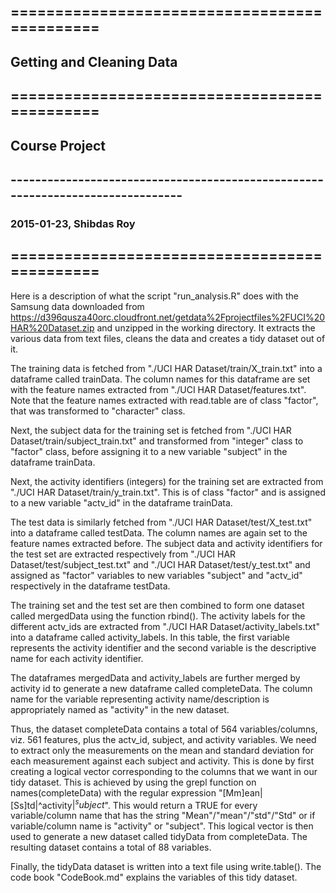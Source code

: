 ## =============================================
## Getting and Cleaning Data
## =============================================
## Course Project
## -------------------------------------------------------------------------------
### 2015-01-23, Shibdas Roy
## =============================================

Here is a description of what the script "run_analysis.R" does with the Samsung
data downloaded from 
https://d396qusza40orc.cloudfront.net/getdata%2Fprojectfiles%2FUCI%20HAR%20Dataset.zip 
and unzipped in the working directory. It extracts the various
data from text files, cleans the data and creates a tidy dataset out of it.

The training data is fetched from "./UCI HAR Dataset/train/X_train.txt" into a 
dataframe called trainData. The column names for this dataframe are set with 
the feature names extracted from "./UCI HAR Dataset/features.txt". Note that 
the feature names extracted with read.table are of class "factor", that was 
transformed to "character" class.

Next, the subject data for the training set is fetched from 
"./UCI HAR Dataset/train/subject_train.txt" and transformed from "integer" 
class to "factor" class, before assigning it to a new variable "subject" in 
the dataframe trainData.

Next, the activity identifiers (integers) for the training set are extracted
from "./UCI HAR Dataset/train/y_train.txt". This is of class "factor" and is
assigned to a new variable "actv_id" in the dataframe trainData.

The test data is similarly fetched from "./UCI HAR Dataset/test/X_test.txt" into
a dataframe called testData. The column names are again set to the feature names
extracted before. The subject data and activity identifiers for the test set are 
extracted respectively from "./UCI HAR Dataset/test/subject_test.txt" and 
"./UCI HAR Dataset/test/y_test.txt" and assigned as "factor" variables to new
variables "subject" and "actv_id" respectively in the dataframe testData.

The training set and the test set are then combined to form one dataset called
mergedData using the function rbind(). The activity labels for the different
actv_ids are extracted from "./UCI HAR Dataset/activity_labels.txt" into a
dataframe called activity_labels. In this table, the first variable represents
the activity identifier and the second variable is the descriptive name for
each activity identifier.

The dataframes mergedData and activity_labels are further merged by activity id
to generate a new dataframe called completeData. The column name for the
variable representing activity name/description is appropriately named as
"activity" in the new dataset.

Thus, the dataset completeData contains a total of 564 variables/columns, viz.
561 features, plus the actv_id, subject, and activity variables. We need to
extract only the measurements on the mean and standard deviation for each 
measurement against each subject and activity. This is done by first creating
a logical vector corresponding to the columns that we want in our tidy dataset.
This is achieved by using the grepl function on names(completeData) with
the regular expression "[Mm]ean|[Ss]td|^activity$|^subject$". This would return
a TRUE for every variable/column name that has the string "Mean"/"mean"/"std"/"Std"
or if variable/column name is "activity" or "subject". This logical vector
is then used to generate a new dataset called tidyData from completeData. The
resulting dataset contains a total of 88 variables.

Finally, the tidyData dataset is written into a text file using write.table().
The code book "CodeBook.md" explains the variables of this tidy dataset.